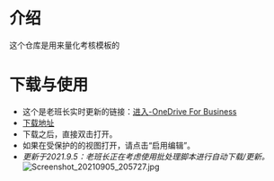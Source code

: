 # 介绍
这个仓库是用来量化考核模板的

# 下载与使用
- 这个是老班长实时更新的链接：[进入-OneDrive For Business](https://laobanzhang-my.sharepoint.com/:x:/g/personal/zmh_laobanzhang_onmicrosoft_com/EWyi4oM3jhJPqEB6jDvgCooBefjWwqj3dz60GaH5tVMOOw?e=FxbVfX)
- [下载地址](https://gitee.com/laobanzhang1/lianghuakaohe/releases/)
- 下载之后，直接双击打开。
- 如果在受保护的的视图打开，请点击“启用编辑”。
- _更新于2021.9.5：老班长正在考虑使用批处理脚本进行自动下载/更新。_ 
![](https://images.gitee.com/uploads/images/2021/0905/205810_1c5292e9_9090532.jpeg "Screenshot_20210905_205727.jpg")